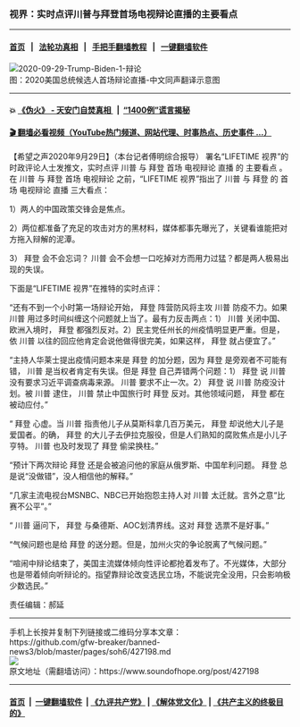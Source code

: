 ### 视界：实时点评川普与拜登首场电视辩论直播的主要看点
------------------------

#### [首页](https://github.com/gfw-breaker/banned-news3/blob/master/README.md) &nbsp;&nbsp;|&nbsp;&nbsp; [法轮功真相](https://github.com/begood0513/basic/blob/master/README.md)  &nbsp;&nbsp;|&nbsp;&nbsp; [手把手翻墙教程](https://github.com/gfw-breaker/guides/wiki)  &nbsp;&nbsp;|&nbsp;&nbsp; [一键翻墙软件](https://github.com/gfw-breaker/nogfw/blob/master/README.md)  



<div><img alt="2020-09-29-Trump-Biden-1-辩论" src="https://img.soundofhope.org/2020-09/1601424350788.jpg"/>
<br/><figcaption class="caption">
 图：2020美国总统候选人首场辩论直播-中文同声翻译示意图
</figcaption></div><hr/>

#### 💥 [《伪火》 - 天安门自焚真相 ](http://158.247.195.190:10000/videos/blog/weihuo.html)&nbsp; |&nbsp; [“1400例”谎言揭秘  ](http://158.247.195.190:10000/videos/blog/jiexi1400.html)

#### [ 🎬  翻墙必看视频（YouTube热门频道、网站代理、时事热点、历史事件 ...）](https://github.com/gfw-breaker/links/blob/master/banned.md)

<div><div class="Content__Wrapper sc-1bvya0-0 grZQxZ">
 <p class="meta-top">
  <span class="meta">
   【希望之声2020年9月29日】（本台记者傅明综合报导）
  </span>
  署名“LIFETIME 视界”的时政评论人士发推文，实时点评
  <ok href="/term/1041">
   川普
  </ok>
  与
  <ok href="/term/3365">
   拜登
  </ok>
  <ok href="/term/25643">
   首场
  </ok>
  <ok href="/term/10947">
   电视辩论
  </ok>
  <ok href="/term/8924">
   直播
  </ok>
  的
  <ok href="/term/387124">
   主要看点
  </ok>
  。在
  <ok href="/term/1041">
   川普
  </ok>
  与
  <ok href="/term/3365">
   拜登
  </ok>
  <ok href="/term/25643">
   首场
  </ok>
  <ok href="/term/10947">
   电视辩论
  </ok>
  之前，“LIFETIME 视界”指出了
  <ok href="/term/1041">
   川普
  </ok>
  与
  <ok href="/term/3365">
   拜登
  </ok>
  的
  <ok href="/term/25643">
   首场
  </ok>
  <ok href="/term/10947">
   电视辩论
  </ok>
  <ok href="/term/8924">
   直播
  </ok>
  三大看点：
 </p>
 <p>
  1）两人的中国政策交锋会是焦点。
 </p>
 <div class="AD_Embed__Wrap-sc-1xslmin-0 igMuqX module desktop">
  <div>
  </div>
 </div>
 <p>
  2）两位都准备了充足的攻击对方的黑材料，媒体都事先曝光了，关键看谁能把对方拖入辩解的泥潭。
 </p>
 <p>
  3）
  <ok href="/term/3365">
   拜登
  </ok>
  会不会忘词？
  <ok href="/term/1041">
   川普
  </ok>
  会不会想一口吃掉对方而用力过猛？都是两人极易出现的失误。
 </p>
 <p>
  下面是“LIFETIME 视界”在推特的实时点评：
 </p>
 <p>
  “还有不到一个小时第一场辩论开始，
  <ok href="/term/3365">
   拜登
  </ok>
  阵营防风将主攻
  <ok href="/term/1041">
   川普
  </ok>
  防疫不力。如果
  <ok href="/term/1041">
   川普
  </ok>
  用过多时间纠缠这个问题就上当了。最有力反击两点：1）
  <ok href="/term/1041">
   川普
  </ok>
  关闭中国、欧洲入境时，
  <ok href="/term/3365">
   拜登
  </ok>
  都强烈反对。2）民主党任州长的州疫情明显更严重。但是，依
  <ok href="/term/1041">
   川普
  </ok>
  以往的回应他肯定会说他做得很完美，如果这样，
  <ok href="/term/3365">
   拜登
  </ok>
  就占便宜了。”
 </p>
 <p>
  “主持人华莱士提出疫情问题本来是
  <ok href="/term/3365">
   拜登
  </ok>
  的加分题，因为
  <ok href="/term/3365">
   拜登
  </ok>
  是旁观者不可能有错，
  <ok href="/term/1041">
   川普
  </ok>
  是当权者肯定有失误。但是
  <ok href="/term/3365">
   拜登
  </ok>
  自己弄错两个问题：1）
  <ok href="/term/3365">
   拜登
  </ok>
  说
  <ok href="/term/1041">
   川普
  </ok>
  没有要求习近平调查病毒来源。
  <ok href="/term/1041">
   川普
  </ok>
  要求不止一次。2）
  <ok href="/term/3365">
   拜登
  </ok>
  说
  <ok href="/term/1041">
   川普
  </ok>
  防疫没计划。被
  <ok href="/term/1041">
   川普
  </ok>
  逮住，
  <ok href="/term/1041">
   川普
  </ok>
  禁止中国旅行时
  <ok href="/term/3365">
   拜登
  </ok>
  反对。其他领域问题，
  <ok href="/term/3365">
   拜登
  </ok>
  都在被动应付。”
 </p>
 <p>
  “
  <ok href="/term/3365">
   拜登
  </ok>
  心虚。当
  <ok href="/term/1041">
   川普
  </ok>
  指责他儿子从莫斯科拿几百万美元，
  <ok href="/term/3365">
   拜登
  </ok>
  却说他大儿子是爱国者。的确，
  <ok href="/term/3365">
   拜登
  </ok>
  的大儿子去伊拉克服役，但是人们熟知的腐败焦点是小儿子亨特。
  <ok href="/term/1041">
   川普
  </ok>
  也及时发现了
  <ok href="/term/3365">
   拜登
  </ok>
  偷梁换柱。”
 </p>
 <p>
  “预计下两次辩论
  <ok href="/term/3365">
   拜登
  </ok>
  还是会被追问他的家庭从俄罗斯、中国牟利问题。
  <ok href="/term/3365">
   拜登
  </ok>
  总是说“没做错”，没人相信他的解释。”
 </p>
 <p>
  “几家主流电视台MSNBC、NBC已开始抱怨主持人对
  <ok href="/term/1041">
   川普
  </ok>
  太迁就。言外之意“比赛不公平”。”
 </p>
 <p>
  “
  <ok href="/term/1041">
   川普
  </ok>
  逼问下，
  <ok href="/term/3365">
   拜登
  </ok>
  与桑德斯、AOC划清界线。这对
  <ok href="/term/3365">
   拜登
  </ok>
  选票不是好事。”
 </p>
 <p>
  “气候问题也是给
  <ok href="/term/3365">
   拜登
  </ok>
  的送分题。但是，加州火灾的争论脱离了气候问题。”
 </p>
 <p>
  “喧闹中辩论结束了，美国主流媒体倾向性评论都抢着发布了。不光媒体，大部分也是带着倾向听辩论的。指望靠辩论改变选民立场，不能说完全没用，只会影响极少数选民。”
 </p>
 <p class="meta-btm">
  责任编辑：郝延
 </p>
</div>
</div>
<hr/>
手机上长按并复制下列链接或二维码分享本文章：<br/>
https://github.com/gfw-breaker/banned-news3/blob/master/pages/soh6/427198.md <br/>
<a href='https://github.com/gfw-breaker/banned-news3/blob/master/pages/soh6/427198.md'><img src='https://github.com/gfw-breaker/banned-news3/blob/master/pages/soh6/427198.md.png'/></a> <br/>
原文地址（需翻墙访问）：https://www.soundofhope.org/post/427198


------------------------
#### [首页](https://github.com/gfw-breaker/banned-news3/blob/master/README.md) &nbsp;|&nbsp; [一键翻墙软件](https://github.com/gfw-breaker/nogfw/blob/master/README.md) &nbsp;| [《九评共产党》](https://github.com/gfw-breaker/9ping.md/blob/master/README.md#九评之一评共产党是什么) | [《解体党文化》](https://github.com/gfw-breaker/jtdwh.md/blob/master/README.md) | [《共产主义的终极目的》](https://github.com/gfw-breaker/gczydzjmd.md/blob/master/README.md)


<img src='http://gfw-breaker.win/banned-news3/pages/soh6/427198.md' width='0px' height='0px'/>